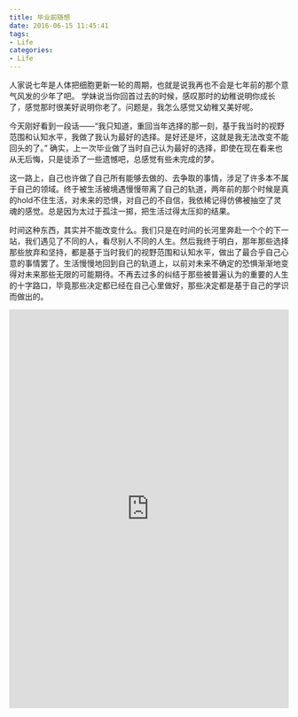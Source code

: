 ```yaml
---
title: 毕业前随想
date: 2016-06-15 11:45:41
tags:
- Life
categories:
- Life
---
```



人家说七年是人体把细胞更新一轮的周期，也就是说我再也不会是七年前的那个意气风发的少年了吧。
学妹说当你回首过去的时候，感叹那时的幼稚说明你成长了，感觉那时很美好说明你老了。问题是，我怎么感觉又幼稚又美好呢。

今天刚好看到一段话——“我只知道，重回当年选择的那一刻，基于我当时的视野范围和认知水平，我做了我认为最好的选择。是好还是坏，这就是我无法改变不能回头的了。” 确实，上一次毕业做了当时自己认为最好的选择，即使在现在看来也从无后悔，只是徒添了一些遗憾吧，总感觉有些未完成的梦。

这一路上，自己也许做了自己所有能够去做的、去争取的事情，涉足了许多本不属于自己的领域。终于被生活被境遇慢慢带离了自己的轨道，两年前的那个时候是真的hold不住生活，对未来的恐惧，对自己的不自信，我依稀记得仿佛被抽空了灵魂的感觉。总是因为太过于孤注一掷，把生活过得太压抑的结果。

时间这种东西，其实并不能改变什么。我们只是在时间的长河里奔赴一个个的下一站，我们遇见了不同的人，看尽别人不同的人生。然后我终于明白，那年那些选择那些放弃和坚持，都是基于当时我们的视野范围和认知水平，做出了最合乎自己心意的事情罢了。生活慢慢地回到自己的轨道上，以前对未来不确定的恐惧渐渐地变得对未来那些无限的可能期待。不再去过多的纠结于那些被普遍认为的重要的人生的十字路口，毕竟那些决定都已经在自己心里做好，那些决定都是基于自己的学识而做出的。


<iframe src="https://open.iqiyi.com/developer/player_js/coopPlayerIndex.html?vid=717a1613661befb023cc8039b9fe58a5&tvId=36700960409&accessToken=2.f22860a2479ad60d8da7697274de9346&appKey=3955c3425820435e86d0f4cdfe56f5e7&appId=1368&height=100%&width=100%" frameborder="0" allowfullscreen="true" width="100%" height=720></iframe>
